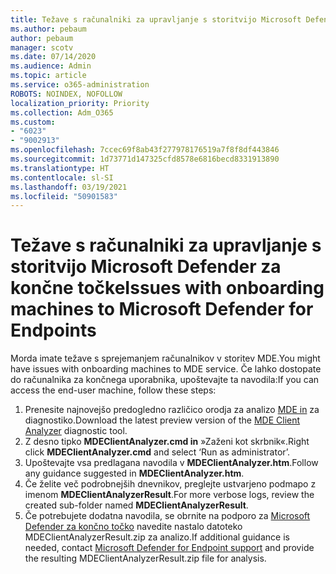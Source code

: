```yaml
---
title: Težave s računalniki za upravljanje s storitvijo Microsoft Defender za končne točke
ms.author: pebaum
author: pebaum
manager: scotv
ms.date: 07/14/2020
ms.audience: Admin
ms.topic: article
ms.service: o365-administration
ROBOTS: NOINDEX, NOFOLLOW
localization_priority: Priority
ms.collection: Adm_O365
ms.custom:
- "6023"
- "9002913"
ms.openlocfilehash: 7ccec69f8ab43f277978176519a7f8f8df443846
ms.sourcegitcommit: 1d73771d147325cfd8578e6816becd8331913890
ms.translationtype: HT
ms.contentlocale: sl-SI
ms.lasthandoff: 03/19/2021
ms.locfileid: "50901583"
---
```

# <a name="issues-with-onboarding-machines-to-microsoft-defender-for-endpoints"></a><span data-ttu-id="c511a-102">Težave s računalniki za upravljanje s storitvijo Microsoft Defender za končne točke</span><span class="sxs-lookup"><span data-stu-id="c511a-102">Issues with onboarding machines to Microsoft Defender for Endpoints</span></span>

<span data-ttu-id="c511a-103">Morda imate težave s sprejemanjem računalnikov v storitev MDE.</span><span class="sxs-lookup"><span data-stu-id="c511a-103">You might have issues with onboarding machines to MDE service.</span></span> <span data-ttu-id="c511a-104">Če lahko dostopate do računalnika za končnega uporabnika, upoštevajte ta navodila:</span><span class="sxs-lookup"><span data-stu-id="c511a-104">If you can access the end-user machine, follow these steps:</span></span>

1. <span data-ttu-id="c511a-105">Prenesite najnovejšo predogledno različico orodja za analizo [MDE in](https://aka.ms/betamdeanalyzer) za diagnostiko.</span><span class="sxs-lookup"><span data-stu-id="c511a-105">Download the latest preview version of the [MDE Client Analyzer](https://aka.ms/betamdeanalyzer) diagnostic tool.</span></span>
2. <span data-ttu-id="c511a-106">Z desno tipko **MDEClientAnalyzer.cmd in** »Zaženi kot skrbnik«.</span><span class="sxs-lookup"><span data-stu-id="c511a-106">Right click **MDEClientAnalyzer.cmd** and select ‘Run as administrator’.</span></span>
3. <span data-ttu-id="c511a-107">Upoštevajte vsa predlagana navodila v **MDEClientAnalyzer.htm**.</span><span class="sxs-lookup"><span data-stu-id="c511a-107">Follow any guidance suggested in **MDEClientAnalyzer.htm**.</span></span>
4. <span data-ttu-id="c511a-108">Če želite več podrobnejših dnevnikov, preglejte ustvarjeno podmapo z imenom **MDEClientAnalyzerResult**.</span><span class="sxs-lookup"><span data-stu-id="c511a-108">For more verbose logs, review the created sub-folder named **MDEClientAnalyzerResult**.</span></span>
5. <span data-ttu-id="c511a-109">Če potrebujete dodatna navodila, se obrnite na podporo za [Microsoft Defender za končno točko](https://docs.microsoft.com/windows/security/threat-protection/microsoft-defender-atp/contact-support) navedite nastalo datoteko MDEClientAnalyzerResult.zip za analizo.</span><span class="sxs-lookup"><span data-stu-id="c511a-109">If additional guidance is needed, contact [Microsoft Defender for Endpoint support](https://docs.microsoft.com/windows/security/threat-protection/microsoft-defender-atp/contact-support) and provide the resulting MDEClientAnalyzerResult.zip file for analysis.</span></span>
